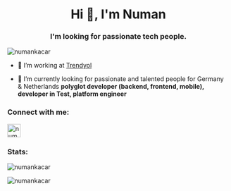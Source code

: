 <h1 align="center">Hi 🖖, I'm Numan</h1>
<h3 align="center">I'm looking for passionate tech people.</h3>

<p align="left"> <img src="https://komarev.com/ghpvc/?username=numankacar&label=Profile%20views&color=0e75b6&style=flat" alt="numankacar" /> </p>

- 💪 I’m working at [Trendyol](https://trendyol.github.io/#)

- 🚀 I’m currently looking for passionate and talented people for Germany & Netherlands **polyglot developer (backend, frontend, mobile), developer in Test, platform engineer**

<h3 align="left">Connect with me:</h3>
<p align="left">
<a href="https://linkedin.com/in/numankacar" target="blank"><img align="center" src="http://pngimg.com/uploads/linkedIn/small/linkedIn_PNG13.png" alt="numankacar" height="30" width="30" /></a>

<h3 align="left">Stats:</h3>
  
<p><img align="center" src="https://github-readme-stats.vercel.app/api?username=numankacar&show_icons=true&locale=en" alt="numankacar" /></p>

<p><img align="center" src="https://github-readme-streak-stats.herokuapp.com/?user=numankacar&" alt="numankacar" /></p>

